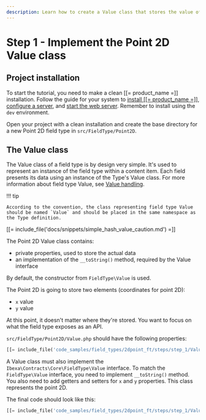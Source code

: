 ```yaml
---
description: Learn how to create a Value class that stores the value of the field.
---
```


# Step 1 - Implement the Point 2D Value class

## Project installation

To start the tutorial, you need to make a clean [[= product_name =]] installation.
Follow the guide for your system to [install [[= product_name =]]](install_ibexa_dxp.md), [configure a server](requirements.md), and [start the web server](install_ibexa_dxp.md#use-phps-built-in-server).
Remember to install using the `dev` environment.

Open your project with a clean installation and create the base directory for a new Point 2D field type in `src/FieldType/Point2D`.

## The Value class

The Value class of a field type is by design very simple.
It's used to represent an instance of the field type within a content item.
Each field presents its data using an instance of the Type's Value class.
For more information about field type Value, see [Value handling](type_and_value.md#value-handling).

!!! tip

    According to the convention, the class representing field type Value should be named `Value` and should be placed in the same namespace as the Type definition.

[[= include_file('docs/snippets/simple_hash_value_caution.md') =]]

The Point 2D Value class contains:

- private properties, used to store the actual data
- an implementation of the `__toString()` method, required by the Value interface

By default, the constructor from `FieldType\Value` is used.

The Point 2D is going to store two elements (coordinates for point 2D):

- `x` value
- `y` value

At this point, it doesn't matter where they're stored.
You want to focus on what the field type exposes as an API.

`src/FieldType/Point2D/Value.php` should have the following properties:

```php
[[= include_file('code_samples/field_types/2dpoint_ft/steps/step_1/Value.php', 9, 14) =]]
```

A Value class must also implement the `Ibexa\Contracts\Core\FieldType\Value` interface.
To match the `FieldType\Value` interface, you need to implement `__toString()` method.
You also need to add getters and setters for `x` and `y` properties.
This class represents the point 2D.

The final code should look like this:

```php
[[= include_file('code_samples/field_types/2dpoint_ft/steps/step_1/Value.php') =]]
```
